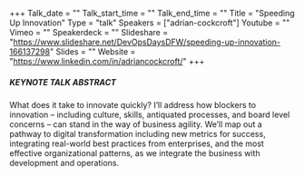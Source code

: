 +++
Talk_date = ""
Talk_start_time = ""
Talk_end_time = ""
Title = "Speeding Up Innovation"
Type = "talk"
Speakers = ["adrian-cockcroft"]
Youtube = ""
Vimeo = ""
Speakerdeck = ""
Slideshare = "https://www.slideshare.net/DevOpsDaysDFW/speeding-up-innovation-166137298"
Slides = ""
Website = "https://www.linkedin.com/in/adriancockcroft/"
+++

##### KEYNOTE TALK ABSTRACT

What does it take to innovate quickly? I’ll address how blockers to innovation –  including culture, skills, antiquated processes, and board level concerns – can stand in the way of business agility. We’ll map out a pathway to digital transformation including new metrics for success, integrating real-world best practices from enterprises, and the most effective organizational patterns, as we integrate the business with development and operations.
